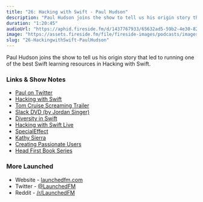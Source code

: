 ```yaml
---
title: "26: Hacking with Swift - Paul Hudson"
description: "Paul Hudson joins the show to tell us his origin story that led to running one of the best Swift learning resources in Hacking with Swift."
duration: "1:20:45"
audioUrl: "https://aphid.fireside.fm/d/1437767933/65632ad5-59b2-4e30-82d1-13845dce07dd/d11384ea-69b5-4e33-bd0e-5d33fdba8a0d.mp3"
image: "https://assets.fireside.fm/file/fireside-images/podcasts/images/6/65632ad5-59b2-4e30-82d1-13845dce07dd/episodes/d/d11384ea-69b5-4e33-bd0e-5d33fdba8a0d/cover.jpg"
slug: "26-HackingwithSwift-PaulHudson"
---
```


<p>Paul Hudson joins the show to tell us his origin story that led to running one of the best Swift learning resources in Hacking with Swift.</p>

<h3>Links &amp; Show Notes</h3>

<ul>
<li><a href="https://twitter.com/twostraws" rel="nofollow">Paul on Twitter</a></li>
<li><a href="https://www.hackingwithswift.com" rel="nofollow">Hacking with Swift</a></li>
<li><a href="https://youtu.be/kRqxyqjpOHs?t=39" rel="nofollow">Tom Cruise Screaming Trailer</a></li>
<li><a href="https://twitter.com/jsngr/status/1350851991640145925" rel="nofollow">Slack DVD (by Jordan Singer)</a></li>
<li><a href="https://swift.org/blog/diversity-in-swift/" rel="nofollow">Diversity in Swift</a></li>
<li><a href="https://www.hackingwithswift.com/live" rel="nofollow">Hacking with Swift Live</a></li>
<li><a href="https://www.specialeffect.org.uk" rel="nofollow">SpecialEffect</a></li>
<li><a href="https://en.wikipedia.org/wiki/Kathy_Sierra" rel="nofollow">Kathy Sierra</a></li>
<li><a href="http://headrush.typepad.com" rel="nofollow">Creating Passionate Users</a></li>
<li><a href="https://en.wikipedia.org/wiki/Head_First_(book_series)" rel="nofollow">Head First Book Series</a></li>
</ul>

<h3>More Launched</h3>

<ul>
<li>Website - <a href="https://launchedfm.com" rel="nofollow">launchedfm.com</a></li>
<li>Twitter - <a href="https://twitter.com/launchedfm" rel="nofollow">@LaunchedFM</a></li>
<li>Reddit - <a href="https://www.reddit.com/r/LaunchedFM/" rel="nofollow">/r/LaunchedFM</a></li>
</ul>
